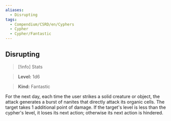 ```yaml
---
aliases:
  - Disrupting
tags:
  - Compendium/CSRD/en/Cyphers
  - Cypher
  - Cypher/Fantastic
---
```

  
    
## Disrupting    
>[!info] Stats    
> **Level:** 1d6    
> **Kind:** Fantastic  
    
For the next day, each time the user strikes a solid creature or object, the attack generates a burst of nanites that directly attack its organic cells. The target takes 1 additional point of damage. If the target's level is less than the cypher's level, it loses its next action; otherwise its next action is hindered.